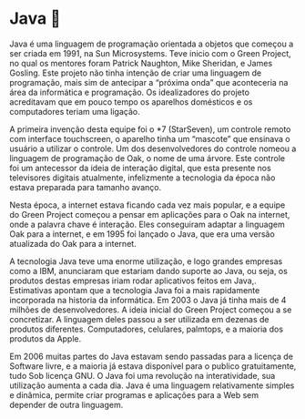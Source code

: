 # Java :cactus:



Java é uma linguagem de programação orientada a objetos que começou a ser criada em 1991, na Sun Microsystems. Teve inicio com o Green Project, no qual os mentores foram Patrick Naughton, Mike Sheridan, e James Gosling. Este projeto não tinha intenção de criar uma linguagem de programação, mais sim de antecipar a “próxima onda” que aconteceria na área da informática e programação. Os idealizadores do projeto acreditavam que em pouco tempo os aparelhos domésticos e os computadores teriam uma ligação.

A primeira invenção desta equipe foi o *7 (StarSeven), um controle remoto com interface touchscreen, o aparelho tinha um “mascote” que ensinava o usuário a utilizar o controle. Um dos desenvolvedores do controle nomeou a linguagem de programação de Oak, o nome de uma árvore. Este controle foi um antecessor da ideia de interação digital, que esta presente nos televisores digitais atualmente, infelizmente a tecnologia da época não estava preparada para tamanho avanço.

Nesta época, a internet estava ficando cada vez mais popular, e a equipe do Green Project começou a pensar em aplicações para o Oak na internet, onde a palavra chave é interação. Eles conseguiram adaptar a linguagem Oak para a internet, e em 1995 foi lançado o Java, que era uma versão atualizada do Oak para a internet.

A tecnologia Java teve uma enorme utilização, e logo grandes empresas como a IBM, anunciaram que estariam dando suporte ao Java, ou seja, os produtos destas empresas iriam rodar aplicativos feitos em Java,. Estimativas apontam que a tecnologia Java foi a mais rapidamente incorporada na historia da informática. Em 2003 o Java já tinha mais de 4 milhões de desenvolvedores. A ideia inicial do Green Project começou a se concretizar. A linguagem deles passou a ser utilizada em dezenas de produtos diferentes. Computadores, celulares, palmtops, e a maioria dos produtos da Apple.

Em 2006 muitas partes do Java estavam sendo passadas para a licença de Software livre, e a maioria já estava disponível para o publico gratuitamente, tudo Sob licença GNU.  O Java foi uma revolução na interatividade, sua utilização aumenta a cada dia. Java é uma linguagem relativamente simples e dinâmica, permite criar programas e aplicações para a Web sem depender de outra linguagem.